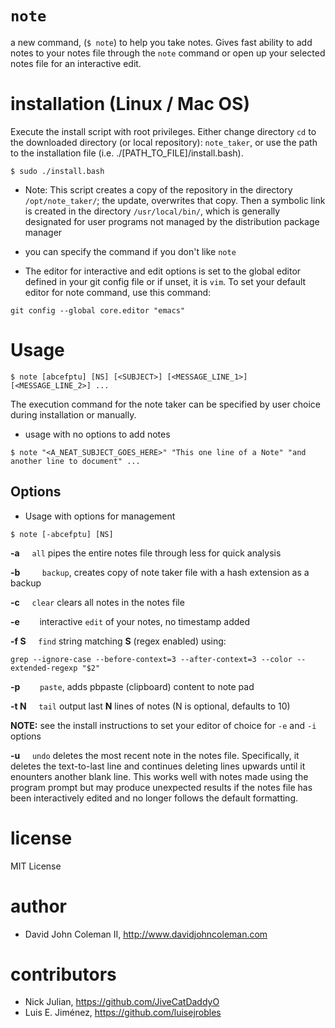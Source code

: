# `note`

a new command, (`$ note`) to help you take notes. Gives fast ability to add notes to your
notes file through the `note` command or open up your selected notes file for an interactive edit.

# installation (Linux / Mac OS)

Execute the install script with root privileges. Either change directory `cd`
to the downloaded directory (or local repository): `note_taker`, or use the
path to the installation file (i.e. ./[PATH_TO_FILE]/install.bash).

```
$ sudo ./install.bash
```

- Note: This script creates a copy of the repository in the directory
`/opt/note_taker/`; the update, overwrites that copy. Then a symbolic link
is created in the directory `/usr/local/bin/`, which is generally
designated for user programs not managed by the distribution package manager

- you can specify the command if you don't like `note`

- The editor for interactive and edit options is set to the global editor defined in your
git config file or if unset, it is `vim`. To set your default editor for note command,
use this command:

```
git config --global core.editor "emacs"
```

# Usage

```
$ note [abcefptu] [NS] [<SUBJECT>] [<MESSAGE_LINE_1>] [<MESSAGE_LINE_2>] ...
```

The execution command for the note taker can be specified by user choice during installation or manually.

- usage with no options to add notes

```
$ note "<A_NEAT_SUBJECT_GOES_HERE>" "This one line of a Note" "and another line to document" ...
```

## Options

- Usage with options for management

```
$ note [-abcefptu] [NS]
```

**\-a** &nbsp;&nbsp;&nbsp;
`all` pipes the entire notes file through less for quick analysis

**\-b** &nbsp;&nbsp;&nbsp;&nbsp;&nbsp;&nbsp;&nbsp;
`backup`, creates copy of note taker file with a hash extension as a backup

**\-c** &nbsp;&nbsp;&nbsp;
`clear` clears all notes in the notes file

**\-e** &nbsp;&nbsp;&nbsp;&nbsp;&nbsp;&nbsp;
interactive `edit` of your notes, no timestamp added

**\-f S** &nbsp;&nbsp;&nbsp;
`find` string matching **S** (regex enabled) using:

```
grep --ignore-case --before-context=3 --after-context=3 --color --extended-regexp "$2"
```

**\-p** &nbsp;&nbsp;&nbsp;&nbsp;&nbsp;&nbsp;
`paste`, adds pbpaste (clipboard) content to note pad

**\-t N** &nbsp;&nbsp;&nbsp;
`tail` output last **N** lines of notes (N is optional, defaults to 10)

**NOTE:** see the install instructions to set your editor of choice for `-e` and `-i` options

**\-u** &nbsp;&nbsp;&nbsp;
`undo` deletes the most recent note in the notes file. Specifically, it deletes the
text-to-last line and continues deleting lines upwards until it enounters another blank
line. This works well with notes made using the program prompt but may produce unexpected
results if the notes file has been interactively edited and no longer follows the default
formatting.

# license

MIT License

# author

- David John Coleman II, http://www.davidjohncoleman.com

# contributors

- Nick Julian, https://github.com/JiveCatDaddyO
- Luis E. Jiménez, https://github.com/luisejrobles
